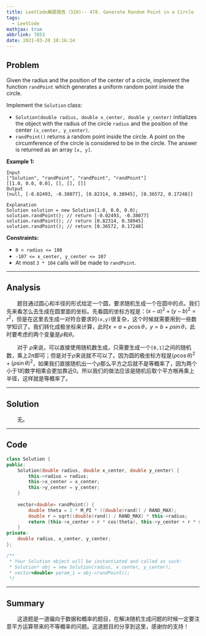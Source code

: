 ```yaml
---
title: LeetCode解题报告（320)-- 478. Generate Random Point in a Circle
tags:
  - LeetCode
mathjax: true
abbrlink: 7853
date: 2021-03-20 18:16:24
---
```


## Problem

Given the radius and the position of the center of a circle, implement the function `randPoint` which generates a uniform random point inside the circle.

Implement the `Solution` class:

- `Solution(double radius, double x_center, double y_center)` initializes the object with the radius of the circle `radius` and the position of the center `(x_center, y_center)`.
- `randPoint()` returns a random point inside the circle. A point on the circumference of the circle is considered to be in the circle. The answer is returned as an array `[x, y]`.

<!-- more -->

**Example 1:**

```
Input
["Solution", "randPoint", "randPoint", "randPoint"]
[[1.0, 0.0, 0.0], [], [], []]
Output
[null, [-0.02493, -0.38077], [0.82314, 0.38945], [0.36572, 0.17248]]

Explanation
Solution solution = new Solution(1.0, 0.0, 0.0);
solution.randPoint(); // return [-0.02493, -0.38077]
solution.randPoint(); // return [0.82314, 0.38945]
solution.randPoint(); // return [0.36572, 0.17248]
```

**Constraints:**

- `0 < radius <= 108`
- `-107 <= x_center, y_center <= 107`
- At most `3 * 104` calls will be made to `randPoint`.

------

## Analysis

&emsp;&emsp;题目通过圆心和半径的形式给定一个圆，要求随机生成一个在圆中的点。我们先来看怎么去生成在圆里面的坐标。先看圆的坐标方程是：$(x - a)^2 + (y - b)^2 = r^2$，但是在这里去生成一对符合要求的`(x,y)`很复杂，这个时候就需要用到一些数学知识了。我们转化成极坐标来计算，此时$x = a + \rho \cos\theta$，$y = b + \rho \sin \theta$，此时要考虑的两个变量是$\rho$和$\theta$。

&emsp;&emsp;对于 $\rho$来说，可以直接使用随机数生成，只需要生成一个`[0,1]`之间的随机数，乘上$2\pi$即可；但是对于$\rho$来说就不可以了。因为圆的极坐标方程是$(\rho \cos \theta)^2 + (\rho\sin\theta)^2$，如果我们直接随机出一个$\rho$那么平方之后就不是等概率了，因为两个小于1的数字相乘会更加靠近0。所以我们的做法应该是随机后取个平方根再乘上半径，这样就是等概率了。

------

## Solution

&emsp;&emsp;无。

------

## Code

```c++
class Solution {
public:
    Solution(double radius, double x_center, double y_center) {
        this->radius = radius;
        this->x_center = x_center;
        this->y_center = y_center;
    }
    
    vector<double> randPoint() {
        double theta = 2 * M_PI * ((double)rand() / RAND_MAX);
        double r = sqrt((double)rand() / RAND_MAX) * this->radius;
        return {this->x_center + r * cos(theta), this->y_center + r * sin(theta)};
    }
private:
    double radius, x_center, y_center;
};

/**
 * Your Solution object will be instantiated and called as such:
 * Solution* obj = new Solution(radius, x_center, y_center);
 * vector<double> param_1 = obj->randPoint();
 */
```

------

## Summary

&emsp;&emsp;这道题是一道偏向于数据和概率的题目，在解决随机生成问题的时候一定要注意平方运算带来的不等概率的问题。这道题目的分享到这里，感谢你的支持！
